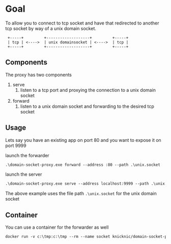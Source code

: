 # Goal
To allow you to connect to tcp socket and have that redirected to another tcp socket by way of a unix domain socket.

```
 +-----+         +-------------------+         +-----+
 | tcp | <---->  | unix domainsocket | <---->  | tcp |
 +-----+         +-------------------+         +-----+
```

## Components

The proxy has two components

1. serve
    1. listen to a tcp port and proxying the connection to a unix domain socket
1. forward
    1. listen to a unix domain socket and forwarding to the desired tcp socket

## Usage

Lets say you have an existing app on port 80 and you want to expose it on port 9999

launch the forwarder

```txt
.\domain-socket-proxy.exe forward --address :80 --path .\unix.socket
```

launch the server

```txt
.\domain-socket-proxy.exe serve --address localhost:9999 --path .\unix.socket
```

The above example uses the file path `.\unix.socket` for the unix domain socket

## Container
You can use a container for the forwarder as well

```txt
docker run -v c:\tmp:c:\tmp --rm --name socket knicknic/domain-socket-proxy:v1.0.0 --path c:\tmp\unix.socket --address :9999
```
